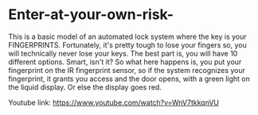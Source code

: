 # Enter-at-your-own-risk-

This is a basic model of an automated lock system where the key is your FINGERPRINTS. Fortunately, it's pretty tough to lose your fingers so, you will technically never lose your keys. The best part is, you will have 10 different options. Smart, isn't it? So what here happens is, you put your fingerprint on the IR fingerprint sensor, so if the system recognizes your fingerprint, it grants you access and the door opens, with a green light on the liquid display. Or else the display goes red.

Youtube link:  https://www.youtube.com/watch?v=WnV7tkkqnVU
